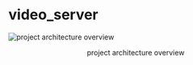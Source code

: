 # video_server

![project architecture overview](https://https://github.com/gpldirk/video_server/blob/master/video_server_architecture.png)
<div align=center>project architecture overview</div>
